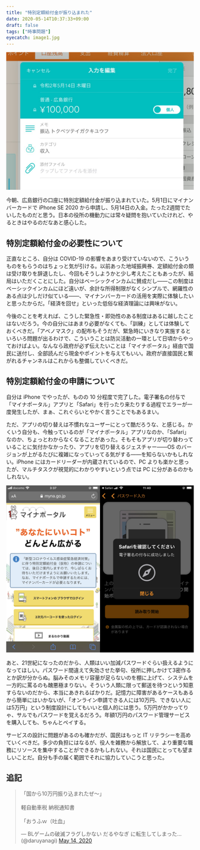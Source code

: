 ```yaml
---
title: "特別定額給付金が振り込まれた"
date: 2020-05-14T10:37:33+09:00
draft: false
tags: ["時事問題"]
eyecatch: image1.jpg
---
```

![広島銀行の口座に特別定額給付金が振り込まれていた](image1.jpg)

今朝、広島銀行の口座に特別定額給付金が振り込まれていた。5月1日にマイナンバーカードで iPhone SE 2020 から申請し、5月14日の入金。たった2週間でたいしたものだと思う。日本の役所の機動力には常々疑問を抱いていたけれど、やるときはやるのだなあと感心した。

## 特別定額給付金の必要性について

正直なところ、自分は COVID-19 の影響をあまり受けていないので、こういうものをもらうのはちょっと気が引ける。以前あった地域振興券、定額給付金の類は受け取りを辞退したし、今回もそうしようかと少し考えたこともあったが、結局はいただくことにした。自分はベーシックインカムに賛成だし――この制度はベーシックインカムにほど遠いが、余計な所得制限がなくシンプルで、網羅性のある点は少しだけ似ている――、マイナンバーカードの活用を実際に体験したいと思ったからだ。「経済を回せ」といった低俗な経済理論には興味がない。

今後のことを考えれば、こうした緊急性・即効性のある制度はあるに越したことはないだろう。今の自分にはあまり必要がなくても、「訓練」としては体験しておくべきだ。「アベノマスク」の配布もそうだが、緊急時にいきなり実施するといろいろ問題が出るわけで、こういうことは防災活動の一環として日頃からやっておけばよい。なんなら政府が必ず伝えたいことは「マイナポータル」経由で国民に送付し、全部読んだら現金やポイントを与えてもいい。政府が直接国民と繋がれるチャンネルはこれからも整備していくべきだ。

## 特別定額給付金の申請について

自分は iPhone でやったが、ものの 10 分程度で完了した。電子署名の付与で「マイナポータル」アプリと「Safari」を行ったり来たりする過程でエラーが一度発生したが、まぁ、これぐらいとやかく言うことでもあるまい。

ただ、アプリの切り替えは不慣れなユーザーにとって酷だろうな、と感じる。かくいう自分も、今触っているのが「マイナポータル」アプリなのか、「Safari」なのか、ちょっとわからなくなることがあった。そもそもアプリが切り替わっていることに気付かなかったり、アプリを切り替えるジェスチャー――OS のバージョンが上がるたびに複雑になっていってる気がする――を知らないかもしれない。iPhone にはカードリーダーが内蔵されているので、PC よりも楽かと思ったが、マルチタスクが視覚的にわかりやすいという点では PC に分があるのかもしれない。

![アプリの切り替えは不慣れなユーザーにとって酷かも](image2.jpg)

あと、21世紀になったのだから、人類はいい加減パスワードぐらい扱えるようになってほしい。パスワード間違えて失効させた挙句、役所に押しかけて3密作るとか訳が分からぬ。脳みそのメモリ容量が足らないのを棚に上げて、システムを一方的に罵るのも醜悪極まりない。そういう人類に限って郵送を待つという知恵すらないのだから、本当にあきれるばかりだ。記憶力に障害があるケースもあるから簡単にはいかないが、「オンライン申請できる人には10万円、できない人には5万円」という制度設計にしてもいいと個人的には思う。5万円がかかってりゃ、サルでもパスワードを覚えるだろう。年額1万円のパスワード管理サービスを購入しても、ちゃんとペイする。

サービスの設計に問題があるのも確かだが、国民はもっと IT リテラシーを高めていくべきだ。多少の負担にはなるが、役人を雑務から解放して、より重要な職務にリソースを集中することができるかもしれない。それは国民にとっても望ましいことだ。自分も手の届く範囲でそれに協力していこうと思った。

## 追記

<blockquote class="twitter-tweet" data-partner="tweetdeck"><p lang="ja" dir="ltr">「国から10万円振り込まれたぜ～」<br><br>軽自動車税 納税通知書<br><br>「おうふｗ（吐血」</p>&mdash; BLゲームの破滅フラグしかない だるやなぎ に転生してしまった… (@daruyanagi) <a href="https://twitter.com/daruyanagi/status/1260770234635411456?ref_src=twsrc%5Etfw">May 14, 2020</a></blockquote>
<script async src="https://platform.twitter.com/widgets.js" charset="utf-8"></script>


